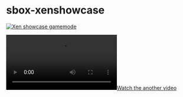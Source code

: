 # sbox-xenshowcase

[![Xen showcase gamemode](https://img.youtube.com/vi/HVHW1191ESU/0.jpg)](https://www.youtube.com/watch?v=HVHW1191ESU)

[![Watch the another video](https://cdn.discordapp.com/attachments/962466297973735474/968214506943676456/eb1bddf52f480a4b2164d3e3fcebb931.mp4)](https://cdn.discordapp.com/attachments/962466297973735474/968214506943676456/eb1bddf52f480a4b2164d3e3fcebb931.mp4)
